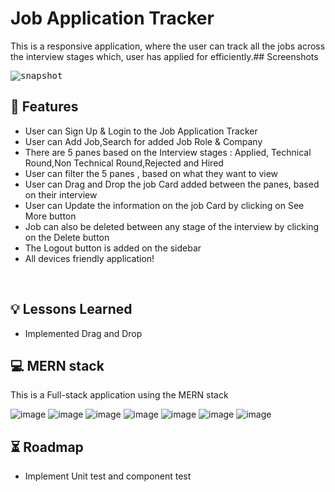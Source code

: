 # Job Application Tracker

This is a responsive application, where the user can track all the jobs across the interview stages which, user has applied for efficiently.## Screenshots

<kbd>
<img src="https://res.cloudinary.com/djxzl8ay2/image/upload/v1673218750/JT/Screenshot_2023-01-08_at_11.29.25_PM_r2vpxr.png" alt="snapshot">
</kbd>

## 🚀 Features

- User can Sign Up & Login to the Job Application Tracker
- User can Add Job,Search for added Job Role & Company
- There are 5 panes based on the Interview stages : Applied, Technical Round,Non Technical Round,Rejected and Hired
- User can filter the 5 panes , based on what they want to view
- User can Drag and Drop the job Card added between the panes, based on their interview
- User can Update the information on the job Card by clicking on See More button
- Job can also be deleted between any stage of the interview by clicking on the Delete button
- The Logout button is added on the sidebar
- All devices friendly application!

 <br /> 
 
## 💡 Lessons Learned

- Implemented Drag and Drop

## 💻 MERN stack

This is a Full-stack application using the MERN stack

![image](https://img.shields.io/badge/MongoDB-4EA94B?style=for-the-badge&logo=mongodb&logoColor=white)
![image](https://img.shields.io/badge/Express.js-404D59?style=for-the-badge)
![image](https://img.shields.io/badge/React-20232A?style=for-the-badge&logo=react&logoColor=61DAFB)
![image](https://img.shields.io/badge/Node.js-43853D?style=for-the-badge&logo=node.js&logoColor=white)
![image](https://img.shields.io/badge/JavaScript-F7DF1E?style=for-the-badge&logo=javascript&logoColor=black)
![image](https://img.shields.io/badge/HTML5-E34F26?style=for-the-badge&logo=html5&logoColor=white)
![image](https://img.shields.io/badge/CSS3-1572B6?style=for-the-badge&logo=css3&logoColor=white)


## ⏳ Roadmap

- Implement Unit test and component test

